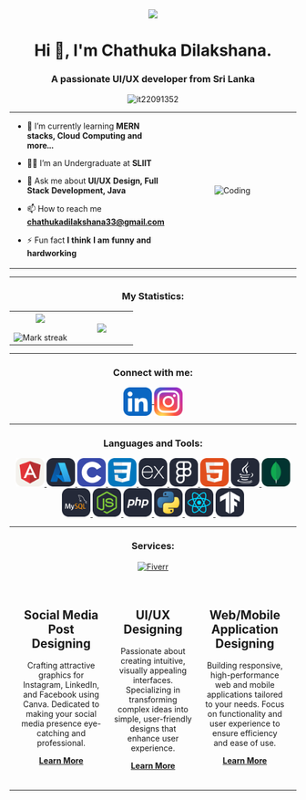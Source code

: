 <p align="center">
  <picture align="center">
    <img align="center" src="https://github.com/7oSkaaa/7oSkaaa/blob/main/Images/about_me.gif?raw=true" width="50px">
  </picture>
</p>
<h1 align="center">Hi 👋, I'm Chathuka Dilakshana.</h1>
<h3 align="center">A passionate UI/UX developer from Sri Lanka</h3>

<p align="center">
  <img src="https://komarev.com/ghpvc/?username=it22091352&label=Profile%20views&color=0e75b6&style=flat" alt="it22091352" />
</p>

<table align="center">
<tr border="none">
<td width="50%" align="left">
  
- 🌱 I’m currently learning **MERN stacks, Cloud Computing and more...**

- 🧑‍🎓 I’m an Undergraduate at **SLIIT**

- 💬 Ask me about **UI/UX Design, Full Stack Development, Java**

- 📫 How to reach me **chathukadilakshana33@gmail.com**
  
- ⚡ Fun fact **I think I am funny and hardworking**

</td>
<td width="50%" align="center">

  <img align="center" alt="Coding" width="450" src="https://media.giphy.com/media/qgQUggAC3Pfv687qPC/giphy.gif">

</td>
</tr>
</table>

---

<h3 align="center">My Statistics:</h3>
<p align="center">
<table align="center">
<tr border="none">
<td width="50%" align="center">
  
  <img align="center" src="https://github-readme-stats.vercel.app/api?username=it22091352&theme=dark&show_icons=true&count_private=true" />
  <br></br>
  <img title="🔥 Get streak stats for your profile at git.io/streak-stats" alt="Mark streak" src="https://github-readme-streak-stats.herokuapp.com/?user=it22091352&theme=dark&hide_border=false" /> 
</td>
<td width="50%" align="center">

  <img align="center" src="https://github-readme-stats.anuraghazra1.vercel.app/api/top-langs/?username=it22091352&theme=dark&hide_border=false&no-bg=true&no-frame=true&langs_count=10"/>
  
</td>
</tr>
</table>

---

<h3 align="center">Connect with me:</h3>
<p align="center">
<a href="https://linkedin.com/in/chathuka-dilakshana" target="blank">
  <img align="center" src="https://github.com/tandpfun/skill-icons/blob/main/icons/LinkedIn.svg" alt="chathuka-dilakshana" height="50" width="50" />
</a>
<a href="https://instagram.com/chathuka_dilakshana" target="blank">
  <img align="center" src="https://github.com/tandpfun/skill-icons/blob/main/icons/Instagram.svg" alt="chathuka_dilakshana" height="50" width="50" />
</a>
</p>

---

<h3 align="center">Languages and Tools:</h3>
<p align="center"> 
  <a href="https://angular.io" target="_blank" rel="noreferrer"> 
    <img src="https://github.com/tandpfun/skill-icons/blob/main/icons/Angular-Light.svg" alt="angular" width="50" height="50"/> 
  </a> 
  <a href="https://azure.microsoft.com/en-in/" target="_blank" rel="noreferrer"> 
    <img src="https://github.com/tandpfun/skill-icons/blob/main/icons/Azure-Dark.svg" alt="azure" width="50" height="50"/> 
  </a> 
  <a href="https://www.cprogramming.com/" target="_blank" rel="noreferrer"> 
    <img src="https://github.com/tandpfun/skill-icons/blob/main/icons/C.svg" alt="c" width="50" height="50"/> 
  </a> 
  <a href="https://www.w3schools.com/css/" target="_blank" rel="noreferrer"> 
    <img src="https://github.com/tandpfun/skill-icons/blob/main/icons/CSS.svg" alt="css3" width="50" height="50"/> 
  </a> 
  <a href="https://expressjs.com" target="_blank" rel="noreferrer"> 
    <img src="https://github.com/tandpfun/skill-icons/blob/main/icons/ExpressJS-Dark.svg" alt="express" width="50" height="50"/> 
  </a> 
  <a href="https://www.figma.com/" target="_blank" rel="noreferrer"> 
    <img src="https://github.com/tandpfun/skill-icons/blob/main/icons/Figma-Dark.svg" alt="figma" width="50" height="50"/> 
  </a> 
  <a href="https://www.w3.org/html/" target="_blank" rel="noreferrer"> 
    <img src="https://github.com/tandpfun/skill-icons/blob/main/icons/HTML.svg" alt="html5" width="50" height="50"/> 
  </a> 
  <a href="https://www.java.com" target="_blank" rel="noreferrer"> 
    <img src="https://github.com/tandpfun/skill-icons/blob/main/icons/Java-Dark.svg" alt="java" width="50" height="50"/> 
  </a> 
  <a href="https://www.mongodb.com/" target="_blank" rel="noreferrer"> 
    <img src="https://github.com/tandpfun/skill-icons/blob/main/icons/MongoDB.svg" alt="mongodb" width="50" height="50"/> 
  </a> 
  <a href="https://www.mysql.com/" target="_blank" rel="noreferrer"> 
    <img src="https://github.com/tandpfun/skill-icons/blob/main/icons/MySQL-Dark.svg" alt="mysql" width="50" height="50"/> 
  </a> 
  <a href="https://nodejs.org" target="_blank" rel="noreferrer"> 
    <img src="https://github.com/tandpfun/skill-icons/blob/main/icons/NodeJS-Dark.svg" alt="nodejs" width="50" height="50"/> 
  </a> 
  <a href="https://www.php.net" target="_blank" rel="noreferrer"> 
    <img src="https://github.com/tandpfun/skill-icons/blob/main/icons/PHP-Dark.svg" alt="php" width="50" height="50"/> 
  </a> 
  <a href="https://www.python.org" target="_blank" rel="noreferrer"> 
    <img src="https://github.com/tandpfun/skill-icons/blob/main/icons/Python-Dark.svg" alt="python" width="50" height="50"/> 
  </a> 
  <a href="https://reactjs.org/" target="_blank" rel="noreferrer"> 
    <img src="https://github.com/tandpfun/skill-icons/blob/main/icons/React-Dark.svg" alt="react" width="50" height="50"/> 
  </a> 
  <a href="https://www.tensorflow.org" target="_blank" rel="noreferrer"> 
    <img src="https://github.com/tandpfun/skill-icons/blob/main/icons/TensorFlow-Dark.svg" alt="tensorflow" width="50" height="50"/> 
  </a> 
</p>

---


<h3 align="center">Services:</h3>
<p align="center">
  <a href="https://www.fiverr.com/yourprofile" target="_blank">
    <img align="center" src="https://cdn.worldvectorlogo.com/logos/fiverr-1.svg" height="50" width="210" alt="Fiverr" />
  </a>
</p>

<div style="display: flex; justify-content: center; flex-wrap: wrap; gap: 20px; padding: 20px;">
  <div style="flex: 1; max-width: 300px; text-align: center;">
    <i class="fa-solid fa-code" style="font-size: 2em;"></i>
    <h2>Social Media Post Designing</h2>
    <p>Crafting attractive graphics for Instagram, LinkedIn, and Facebook using Canva. Dedicated to making your social media presence eye-catching and professional.</p>
    <a href="https://www.fiverr.com/s/m5m27kb"><strong>Learn More</strong></a>
  </div>
  
  <div style="flex: 1; max-width: 300px; text-align: center;">
    <i class="fa-solid fa-crop" style="font-size: 2em;"></i>
    <h2>UI/UX Designing</h2>
    <p>Passionate about creating intuitive, visually appealing interfaces. Specializing in transforming complex ideas into simple, user-friendly designs that enhance user experience.</p>
    <a href="https://www.fiverr.com/s/m5m27kb"><strong>Learn More</strong></a>
  </div>
  
  <div style="flex: 1; max-width: 300px; text-align: center;">
    <i class="fa-brands fa-app-store-ios" style="font-size: 2em;"></i>
    <h2>Web/Mobile Application Designing</h2>
    <p>Building responsive, high-performance web and mobile applications tailored to your needs. Focus on functionality and user experience to ensure efficiency and ease of use.</p>
    <a href="https://www.fiverr.com/s/m5m27kb"><strong>Learn More</strong></a>
  </div>
</div>

---

